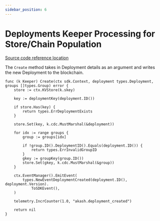 ```yaml
---
sidebar_position: 6
---
```


# Deployments Keeper Processing for Store/Chain Population

[Source code reference location](https://github.com/akash-network/node/blob/52d5ee5caa2c6e5a5e59893d903d22fe450d6045/x/deployment/keeper/keeper.go#L123)

The `Create` method takes in Deployment details as an argument and writes the new Deployment to the blockchain.

```
func (k Keeper) Create(ctx sdk.Context, deployment types.Deployment, groups []types.Group) error {
	store := ctx.KVStore(k.skey)

	key := deploymentKey(deployment.ID())

	if store.Has(key) {
		return types.ErrDeploymentExists
	}

	store.Set(key, k.cdc.MustMarshal(&deployment))

	for idx := range groups {
		group := groups[idx]

		if !group.ID().DeploymentID().Equals(deployment.ID()) {
			return types.ErrInvalidGroupID
		}
		gkey := groupKey(group.ID())
		store.Set(gkey, k.cdc.MustMarshal(&group))
	}

	ctx.EventManager().EmitEvent(
		types.NewEventDeploymentCreated(deployment.ID(), deployment.Version).
			ToSDKEvent(),
	)

	telemetry.IncrCounter(1.0, "akash.deployment_created")

	return nil
}
```